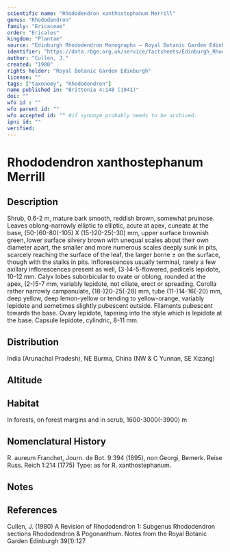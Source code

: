 ```yaml
---
scientific name: "Rhododendron xanthostephanum Merrill"
genus: "Rhododendron"
family: "Ericaceae"
order: "Ericales"
kingdom: "Plantae"
source: "Edinburgh Rhododendron Monographs – Royal Botanic Garden Edinburgh"
identifier: "https://data.rbge.org.uk/service/factsheets/Edinburgh_Rhododendron_Monographs.xhtml"
author: "Cullen, J."
created: "1980"
rights holder: "Royal Botanic Garden Edinburgh"
license: ""
tags: ["taxonomy", "Rhododendron"]
name published in: "Brittonia 4:148 (1941)"
doi: ""
wfo id : ""
wfo parent id: ""
wfo accepted id: "" #if synonym probably needs to be archived.                      
ipni id: ""
verified:
---
```


                       

# Rhododendron xanthostephanum Merrill

## Description
Shrub, 0.6-2 m, mature bark smooth, reddish brown, somewhat pruinose. Leaves oblong-narrowly elliptic to elliptic, acute at apex, cuneate at the base, (50-)60-80(-105) X (15-)20-25(-30) mm, upper surface brownish green, lower surface silvery brown with unequal scales about their own diameter apart, the smaller and more numerous scales deeply sunk in pits, scarcely reaching the surface of the leaf, the larger borne ± on the surface, though with the stalks in pits. Inflorescences usually terminal, rarely a few axillary inflorescences present as well, (3-)4-5-fIowered, pedicels lepidote, 10-12 mm. Calyx lobes suborbicular to ovate or oblong, rounded at the apex, (2-)5-7 mm, variably lepidote, not ciliate, erect or spreading. Corolla rather narrowly campanulate, (18-)20-25(-28) mm, tube (11-)14-16(-20) mm, deep yellow, deep lemon-yellow or tending to yellow-orange, variably lepidote and sometimes slightly pubescent outside. Filaments pubescent towards the base. Ovary lepidote, tapering into the style which is lepidote at the base. Capsule lepidote, cylindric, 8-11 mm.

## Distribution
India (Arunachal Pradesh), NE Burma, China (NW & C Yunnan, SE Xizang)

## Altitude


## Habitat
In forests, on forest margins and in scrub, 1600-3000(-3900) m

## Nomenclatural History
R. aureum Franchet, Journ. de Bot. 9:394 (1895), non Georgi, Bemerk. Reise Russ. Reich 1:214 (1775) Type: as for R. xanthostephanum.
                       
## Notes


## References

Cullen, J. (1980) A Revision of Rhododendron 1: Subgenus Rhododendron sections Rhododendron & Pogonanthum. Notes from the Royal Botanic Garden Edinburgh 39(1):127
